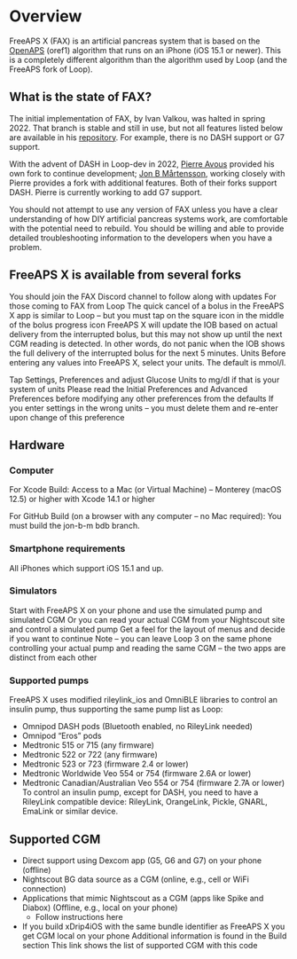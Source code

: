 # Overview
FreeAPS X (FAX) is an artificial pancreas system that is based on the [OpenAPS](https://openaps.readthedocs.io/en/latest) (oref1) algorithm that runs on an iPhone (iOS 15.1 or newer). This is a completely different algorithm than the algorithm used by Loop (and the FreeAPS fork of Loop).

## What is the state of FAX?

The initial implementation of FAX, by Ivan Valkou, was halted in spring 2022. That branch is stable and still in use, but not all features listed below are available in his [repository](https://github.com/ivalkou/freeaps#readme). For example, there is no DASH support or G7 support.

With the advent of DASH in Loop-dev in 2022, [Pierre Avous](https://github.com/avouspierre/freeaps#readme) provided his own fork to continue development; [Jon B Mårtensson](https://github.com/Jon-b-m/freeaps#freeaps-x), working closely with Pierre provides a fork with additional features. Both of their forks support DASH. Pierre is currently working to add G7 support.

You should not attempt to use any version of FAX unless you have a clear understanding of how DIY artificial pancreas systems work, are comfortable with the potential need to rebuild. You should be willing and able to provide detailed troubleshooting information to the developers when you have a problem.

## FreeAPS X is available from several forks
You should join the FAX Discord channel to follow along with updates
For those coming to FAX from Loop
The quick cancel of a bolus in the FreeAPS X app is similar to Loop – but you must tap on the square icon in the middle of the bolus progress icon
FreeAPS X will update the IOB based on actual delivery from the interrupted bolus, but this may not show up until the next CGM reading is detected.
In other words, do not panic when the IOB shows the full delivery of the interrupted bolus for the next 5 minutes.
Units
Before entering any values into FreeAPS X, select your units. The default is mmol/l.

Tap Settings, Preferences and adjust Glucose Units to mg/dl if that is your system of units
Please read the Initial Preferences and Advanced Preferences before modifying any other preferences from the defaults 
If you enter settings in the wrong units – you must delete them and re-enter upon change of this preference

## Hardware
### Computer
For Xcode Build: Access to a Mac (or Virtual Machine) – Monterey (macOS 12.5) or higher with Xcode 14.1 or higher

For GitHub Build (on a browser with any computer – no Mac required): You must build the jon-b-m bdb branch.

### Smartphone requirements
All iPhones which support iOS 15.1 and up.

### Simulators
Start with FreeAPS X on your phone and use the simulated pump and simulated CGM
Or you can read your actual CGM from your Nightscout site and control a simulated pump
Get a feel for the layout of menus and decide if you want to continue
Note – you can leave Loop 3 on the same phone controlling your actual pump and reading the same CGM – the two apps are distinct from each other

### Supported pumps
FreeAPS X uses modified rileylink_ios and OmniBLE libraries to control an insulin pump, thus supporting the same pump list as Loop:

- Omnipod DASH pods (Bluetooth enabled, no RileyLink needed)
- Omnipod “Eros” pods
- Medtronic 515 or 715 (any firmware)
- Medtronic 522 or 722 (any firmware)
- Medtronic 523 or 723 (firmware 2.4 or lower)
- Medtronic Worldwide Veo 554 or 754 (firmware 2.6A or lower)
- Medtronic Canadian/Australian Veo 554 or 754 (firmware 2.7A or lower)
To control an insulin pump, except for DASH, you need to have a RileyLink compatible device: RileyLink, OrangeLink, Pickle, GNARL, EmaLink or similar device.

## Supported CGM
- Direct support using Dexcom app (G5, G6 and G7) on your phone (offline)
- Nightscout BG data source as a CGM (online, e.g., cell or WiFi connection)
- Applications that mimic Nightscout as a CGM (apps like Spike and Diabox) (Offline, e.g., local on your phone)
    - Follow instructions here
- If you build xDrip4iOS with the same bundle identifier as FreeAPS X you get CGM local on your phone
Additional information is found in the Build section
This link shows the list of supported CGM with this code
